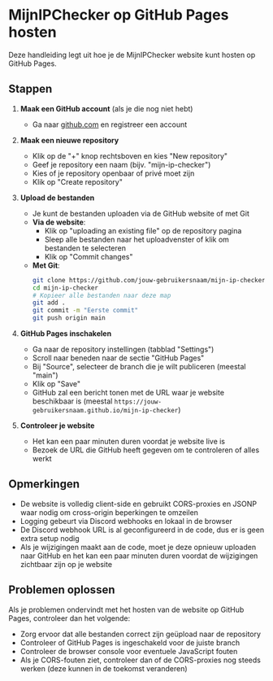 # MijnIPChecker op GitHub Pages hosten

Deze handleiding legt uit hoe je de MijnIPChecker website kunt hosten op GitHub Pages.

## Stappen

1. **Maak een GitHub account** (als je die nog niet hebt)
   - Ga naar [github.com](https://github.com) en registreer een account

2. **Maak een nieuwe repository**
   - Klik op de "+" knop rechtsboven en kies "New repository"
   - Geef je repository een naam (bijv. "mijn-ip-checker")
   - Kies of je repository openbaar of privé moet zijn
   - Klik op "Create repository"

3. **Upload de bestanden**
   - Je kunt de bestanden uploaden via de GitHub website of met Git
   - **Via de website**:
     - Klik op "uploading an existing file" op de repository pagina
     - Sleep alle bestanden naar het uploadvenster of klik om bestanden te selecteren
     - Klik op "Commit changes"
   - **Met Git**:
     ```bash
     git clone https://github.com/jouw-gebruikersnaam/mijn-ip-checker.git
     cd mijn-ip-checker
     # Kopieer alle bestanden naar deze map
     git add .
     git commit -m "Eerste commit"
     git push origin main
     ```

4. **GitHub Pages inschakelen**
   - Ga naar de repository instellingen (tabblad "Settings")
   - Scroll naar beneden naar de sectie "GitHub Pages"
   - Bij "Source", selecteer de branch die je wilt publiceren (meestal "main")
   - Klik op "Save"
   - GitHub zal een bericht tonen met de URL waar je website beschikbaar is (meestal `https://jouw-gebruikersnaam.github.io/mijn-ip-checker`)

5. **Controleer je website**
   - Het kan een paar minuten duren voordat je website live is
   - Bezoek de URL die GitHub heeft gegeven om te controleren of alles werkt

## Opmerkingen

- De website is volledig client-side en gebruikt CORS-proxies en JSONP waar nodig om cross-origin beperkingen te omzeilen
- Logging gebeurt via Discord webhooks en lokaal in de browser
- De Discord webhook URL is al geconfigureerd in de code, dus er is geen extra setup nodig
- Als je wijzigingen maakt aan de code, moet je deze opnieuw uploaden naar GitHub en het kan een paar minuten duren voordat de wijzigingen zichtbaar zijn op je website

## Problemen oplossen

Als je problemen ondervindt met het hosten van de website op GitHub Pages, controleer dan het volgende:

- Zorg ervoor dat alle bestanden correct zijn geüpload naar de repository
- Controleer of GitHub Pages is ingeschakeld voor de juiste branch
- Controleer de browser console voor eventuele JavaScript fouten
- Als je CORS-fouten ziet, controleer dan of de CORS-proxies nog steeds werken (deze kunnen in de toekomst veranderen) 